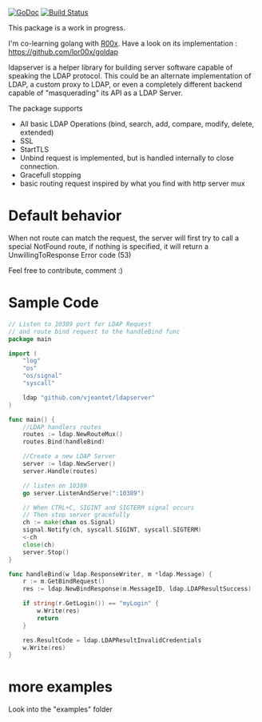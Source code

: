 [![GoDoc](https://godoc.org/github.com/vjeantet/ldapserver?status.svg)](https://godoc.org/github.com/vjeantet/ldapserver)
[![Build Status](https://travis-ci.org/vjeantet/ldapserver.svg)](https://travis-ci.org/vjeantet/ldapserver)

This package is a work in progress.

I'm co-learning golang with [R00x](https://github.com/lor00x). Have a look on its implementation : https://github.com/lor00x/goldap

ldapserver is a helper library for building server software capable of speaking the LDAP protocol. This could be an alternate implementation of LDAP, a custom proxy to LDAP, or even a completely different backend capable of "masquerading" its API as a LDAP Server.

The package supports 
* All basic LDAP Operations (bind, search, add, compare, modify, delete, extended)
* SSL
* StartTLS
* Unbind request is implemented, but is handled internally to close connection.
* Gracefull stopping
* basic routing request inspired by what you find with http server mux

# Default behavior
When not route can match the request, the server will first try to call a special NotFound route, if nothing is specified, it will return a UnwillingToResponse Error code (53)

Feel free to contribute, comment :)

#  Sample Code
```Go
// Listen to 10389 port for LDAP Request
// and route bind request to the handleBind func
package main

import (
	"log"
	"os"
	"os/signal"
	"syscall"

	ldap "github.com/vjeantet/ldapserver"
)

func main() {
	//LDAP handlers routes
	routes := ldap.NewRouteMux()
	routes.Bind(handleBind)

	//Create a new LDAP Server
	server := ldap.NewServer()
	server.Handle(routes)

	// listen on 10389
	go server.ListenAndServe(":10389")

	// When CTRL+C, SIGINT and SIGTERM signal occurs
	// Then stop server gracefully
	ch := make(chan os.Signal)
	signal.Notify(ch, syscall.SIGINT, syscall.SIGTERM)
	<-ch
	close(ch)
	server.Stop()
}

func handleBind(w ldap.ResponseWriter, m *ldap.Message) {
	r := m.GetBindRequest()
	res := ldap.NewBindResponse(m.MessageID, ldap.LDAPResultSuccess)

	if string(r.GetLogin()) == "myLogin" {
		w.Write(res)
		return
	}

	res.ResultCode = ldap.LDAPResultInvalidCredentials
	w.Write(res)
}
```

# more examples
Look into the "examples" folder